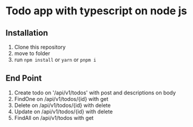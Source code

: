 # Todo app with typescript on node js
## Installation
<ol>
    <li> Clone this repository </li>
    <li> move to folder </li>
    <li> run <code>npm install</code> or <code>yarn</code> or <code>pnpm i</code> </li>
</ol>

 ## End Point
<ol>
    <li>Create todo on '/api/v1/todos' with post and descriptions on body</li>
    <li> FindOne on /api/v1/todos/{id} with get </li>
    <li> Delete on /api/v1/todos/{id} with delete </li>
    <li> Update on /api/v1/todos/{id} with delete </li>
    <li> FindAll on /api/v1/todos with get </li>
</ol>